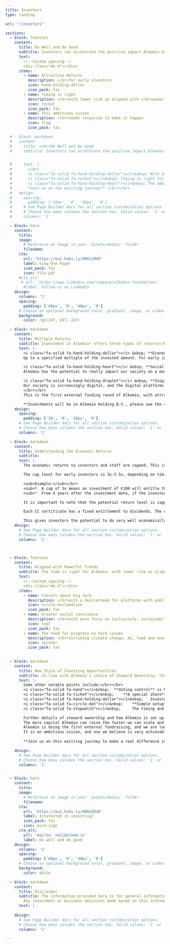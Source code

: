```yaml
---
title: Investors
type: landing

url: "/investors"

sections:
  - block: features
    content:
      title: Do Well and Do Good
      subtitle: Investors can accelerate the positive impact Alkemio has on society</br></br>
      text:      
        <!--Custom spacing-->
        <div class="mb-3"></div>
      items:
        - name: Attractive Returns
          description: </br>for early investors
          icon: hand-holding-dollar
          icon_pack: fas
        - name: Timing is right
          description: </br>with lower risk as aligned with </br>powerful trends in society
          icon: rocket
          icon_pack: fas
        - name: This ambitious vision 
          description: </br>needs resources to make it happen
          icon: flag
          icon_pack: fas

  # - block: markdown
  #   content:
  #     title: </br>Do Well and Do Good
  #     subtitle: Investors can accelerate the positive impact Alkemio has on society.


  #     text: |-
  #       </br>
  #       <i class="fa-solid fa-hand-holding-dollar"></i>&nbsp; With attractive returns for early investors. </br> </br>
  #       <i class="fa-solid fa-rocket"></i>&nbsp; Timing is right for Alkemio, with lower risk as aligned with powerful trends in society.   </br></br>
  #       <i class="fa-solid fa-hand-holding-heart"></i>&nbsp; The ambitious vision needs resources to make it happen. To be the successful and game-changing platform for solving challenges in society. </br></br>
  #       *Join us on the exciting journey!* </br></br>
  #   design:
  #     spacing:
  #       padding: ['10px', '0', '10px', '0']
  #     # See Page Builder docs for all section customization options.
  #     # Choose how many columns the section has. Valid values: '1' or '2'.
  #     columns: '1'

  - block: hero
    content:
      title:
      image:
        # Reference an image in your `assets/media/` folder
        filename:
      cta:
        url: 'https://eu1.hubs.ly/H06njMX0'
        label: View One Pager
        icon_pack: fas
        icon: file-pdf
      #cta_alt:
       # url: 'https://www.linkedin.com/company/alkemio-foundation/'
        #label: Follow us on LinkedIn
    design:
      columns: '1'
      spacing:
        padding: ['60px', '0', '40px', '0']
      # Choose an optional background color, gradient, image, or video
      background:
        color: rgb(247, 247, 247)

  - block: markdown
    content:
      title: Multiple Returns
      subtitle: Investment in Alkemio* offers three types of returns</br></br>
      text: |-
        <i class="fa-solid fa-hand-holding-dollar"></i> &nbsp; **Economic returns** </br>
        Up to a specified multiple of the invested amount. For early investors that multiple is 3.5x or 3x. 

        <i class="fa-solid fa-hand-holding-heart"></i> &nbsp; **Social returns**</br>
        Alkemio has the potential to really impact our society on a massive scale. It is hard to overstate the potential: much more effective progress on key challenges, collaboration on digital platforms that put societal values first, avoiding duplication of efforts, more inclusivity and engagement across society. 

        <i class="fa-solid fa-hand-holding-droplet"></i> &nbsp; **Inspiration returns**</br>
        Our society is increasingly digital, and the digital platforms are dominated by parties whose interests do not align with society’s interests. This status quo is not a given, and Alkemio is aiming to inspire many more people and organizations to move towards a future where digitalization works for society!
        </br></br>
        This is the first external funding round of Alkemio, with attractive returns for the early investors who help Alkemio to scale and accelerate the impact.

        **Investments will be in Alkemio Holding B.V., please see the <a href="https://alkemio.org/structure/">Structure page</a> for further details.*
    design:
      spacing:
        padding: ['10', '0', '10px', '0']
      # See Page Builder docs for all section customization options.
      # Choose how many columns the section has. Valid values: '1' or '2'.
      columns: '1'

  - block: markdown
    content:
      title: Understanding the Economic Returns
      subtitle:
      text: |-
        The economic returns to investors and staff are capped. This is a core feature of Steward Ownership, to ensure all parties are aligned with the purpose of benefitting society. Excess profits will be used/donated in line with the purpose. For full details of how Alkemio has implemented Steward Ownership legally, please visit our <a href="https://alkemio.org/structure/">Alkemio Group structure</a> overview.

        The cap level for early investors is 3x-3.5x, depending on timing of investment. The full mechanism is described in schedule C of the <a href="./documents/alkemio_holding_shareholders_agreement_v1.1.pdf">Alkemio Holding Shareholders Agreement</a> - with a worked example provided here.

        <sub>Example:</sub></br>
        <sub>*	A cap of 3x means an investment of €100 will entitle that investor to dividends of up to €300</sub></br>
        <sub>*	From 4 years after the investment date, if the investor has not yet received the full E300, the balance (€300 minus cumulative dividends received) will start to accrue at a certain annual rate to be determined. If the balance is €200 after 4 years and the annual rate is 5% the amount of future dividends the investor is entitled to will increase to €210 after 5 years. So the effective cap on total cumulative dividends would have increased to €310, or 3.1x.</sub>

        It is important to note that the potential return level is capped  *at the time of the investment*. This is different for example than when buying shares in a startup - there the maximum potential return is unknown: it depends on how the startup does. 

        Each CC certificate has a fixed entitlement to dividends. The capped return is determined by the number of certificates received. So if an investor puts in €100,000 at a multiple of 3x, and each certificate has a dividend entitlement of €1,000 then the investor receives in total 300 certificates (100,000*3 / 1000). 

        This gives investors the potential to do very well economically while they are also enjoying huge social and inspiration returns.
    design:
      # See Page Builder docs for all section customization options.
      # Choose how many columns the section has. Valid values: '1' or '2'.
      columns: '2'



  - block: features
    content:
      title: Aligned with Powerful Trends
      subtitle: The time is right for Alkemio, with lower risk as aligned with major trends in society</br></br>
      text:       
        <!--Custom spacing-->
        <div class="mb-3"></div>
      items:
        - name: Concern about big tech
          description: </br>with a desire/need for platforms with public values first
          icon: circle-exclamation
          icon_pack: fas
        - name: Greater social conscience
          description: </br>with more focus on inclusivity, sustainability, and a better society for all
          icon: leaf
          icon_pack: fas
        - name: The need for progress on hard issues 
          description: </br>including climate change, AI, food and energy security
          icon: spinner
          icon_pack: fas
          

  - block: markdown
    content:
      title: New Style of Investing Opportunities
      subtitle: In line with Alkemio’s choice of Steward Ownership, there are features of this investment opportunity that differ from those of a typical venture capital backed startup. The capped economic returns, strong social returns and purpose to benefit society have already been mentioned above.</br></br>
      text: |-
        Some other notable points include:</br></br>
        <i class="fa-solid fa-hand"></i>&nbsp;	**Voting control** is held by stewards of the company, not by investors, to ensure decisions are made in line with achieving the long-term purpose </br><br>
        <i class="fa-solid fa-ticket"></i>&nbsp;	**A special share** is held by an independent 3rd party, whose consent is needed for certain key matters related to achieving the purpose. These include a change of the purpose, a sale of the company, etc. </br><br>
        <i class="fa-solid fa-hand-holding-dollar"></i>&nbsp;	Investors should look to expected returns from dividends over the medium-long term, instead of from a company sale. The company is set up to **remain independent**, to build a very successful long-term business focused on the purpose. </br><br>
        <i class="fa-solid fa-circle-dot"></i>&nbsp;	**Simple setup**, with no special shares / setup for founders. </br><br>
        <i class="fa-solid fa-stopwatch"></i>&nbsp;		The timing and process of **raising new funds** can be easier and quicker than for typical VC funded startups. The capped returns and control by stewards mean there is no cap table or voting rights to protect, or valuation to spend lengthy discussions on. </br></br>

        Further details of steward ownership and how Alkemio is set up can be found on the <a href="https://alkemio.org/structure/">group structure overview</a>.
        The more capital Alkemio can raise the faster we can scale and make impact. 
        Alkemio is doing the first external fundraising, and we are looking to build a wider community of backers (people and organizations) who share the vision. 
        It is an ambitious vision, and one we believe is very achievable and worthwhile. 
        
        **Join us on this exciting journey to make a real difference in society!**

    design:
      # See Page Builder docs for all section customization options.
      # Choose how many columns the section has. Valid values: '1' or '2'.
      columns: '1'


  - block: hero
    content:
      title:
      image:
        # Reference an image in your `assets/media/` folder
        filename:
      cta:
        url: 'https://eu1.hubs.ly/H06kZ0d0'
        label: Interested in investing?
        icon_pack: fas
        icon: euro-sign
      cta_alt:
        url: 'mailto: neil@alkem.io'
        label: Do well and do good
    design:
      columns: '2'
      spacing:
        padding: ['60px', '0', '40px', '0']
      # Choose an optional background color, gradient, image, or video
      background:
        color: white

  - block: markdown
    content:
      title: Disclaimer
      subtitle: The information provided here is for general informational purposes only and should not be considered as investment or business advice. </br></br>
        Any investment or business decisions made based on this information are at your own risk.
      text: |-
        
    design:
      # See Page Builder docs for all section customization options.
      # Choose how many columns the section has. Valid values: '1' or '2'.
      columns: '1'

---
```

